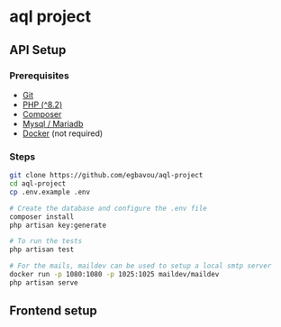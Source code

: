 # aql project

## API Setup

### Prerequisites
- [Git](https://git-scm.com/downloads)
- [PHP (^8.2)](https://www.php.net/downloads.php)
- [Composer](https://getcomposer.org/download/)
- [Mysql / Mariadb](https://mariadb.org/download/)
- [Docker](https://docs.docker.com/get-started/get-docker/) (not required)

### Steps
```bash
git clone https://github.com/egbavou/aql-project
cd aql-project
cp .env.example .env

# Create the database and configure the .env file
composer install
php artisan key:generate

# To run the tests
php artisan test

# For the mails, maildev can be used to setup a local smtp server
docker run -p 1080:1080 -p 1025:1025 maildev/maildev
php artisan serve
```
## Frontend setup

